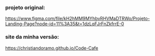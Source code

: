 ### projeto original: 

https://www.figma.com/file/kH2hMM9MYhbvRHVMaDTRWo/Projeto-Landing-Page?node-id=11%3A35&t=1dzLqFJrFnZkfrrE-0

### site da minha versão: 

https://christiandoramo.github.io/Code-Cafe